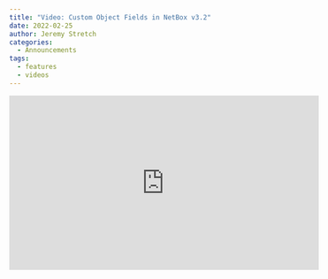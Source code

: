 ```yaml
---
title: "Video: Custom Object Fields in NetBox v3.2"
date: 2022-02-25
author: Jeremy Stretch
categories:
  - Announcements
tags:
  - features
  - videos
---
```

<iframe width="560" height="315" src="https://www.youtube.com/embed/Vo0c9qw2L7Y" title="YouTube video player" frameborder="0" allow="accelerometer; autoplay; clipboard-write; encrypted-media; gyroscope; picture-in-picture" allowfullscreen></iframe>

